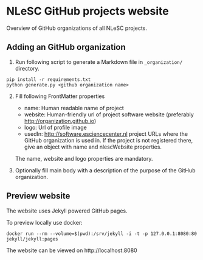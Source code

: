 # NLeSC GitHub projects website

Overview of GitHub organizations of all NLeSC projects.

## Adding an GitHub organization

1. Run following script to generate a Markdown file in `_organization/` directory.
```
pip install -r requirements.txt
python generate.py <github organization name>
```

2. Fill following FrontMatter properties

    * name: Human readable name of project
    * website: Human-friendly url of project software website (preferably
      http://organization.github.io)
    * logo: Url of profile image
    * usedIn: http://software.esciencecenter.nl project URLs where the
      GitHub organization is used in. If the project is not registered
      there, give an object with name and nlescWebsite properties.

    The name, website and logo properties are mandatory.

3. Optionally fill main body with a description of the purpose of the GitHub organization.

## Preview website

The website uses Jekyll powered GitHub pages.

To preview locally use docker:
```
docker run --rm --volume=$(pwd):/srv/jekyll -i -t -p 127.0.0.1:8080:80 jekyll/jekyll:pages
```
The website can be viewed on http://localhost:8080

